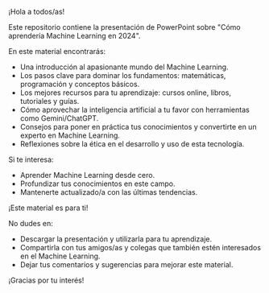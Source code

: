 ¡Hola a todos/as!

Este repositorio contiene la presentación de PowerPoint sobre "Cómo aprendería Machine Learning en 2024".

En este material encontrarás:

- Una introducción al apasionante mundo del Machine Learning.
- Los pasos clave para dominar los fundamentos: matemáticas, programación y conceptos básicos.
- Los mejores recursos para tu aprendizaje: cursos online, libros, tutoriales y guías.
- Cómo aprovechar la inteligencia artificial a tu favor con herramientas como Gemini/ChatGPT.
- Consejos para poner en práctica tus conocimientos y convertirte en un experto en Machine Learning.
- Reflexiones sobre la ética en el desarrollo y uso de esta tecnología.

Si te interesa:

- Aprender Machine Learning desde cero.
- Profundizar tus conocimientos en este campo.
- Mantenerte actualizado/a con las últimas tendencias.

¡Este material es para ti!

No dudes en:

- Descargar la presentación y utilizarla para tu aprendizaje.
- Compartirla con tus amigos/as y colegas que también estén interesados en el Machine Learning.
- Dejar tus comentarios y sugerencias para mejorar este material.

¡Gracias por tu interés!
